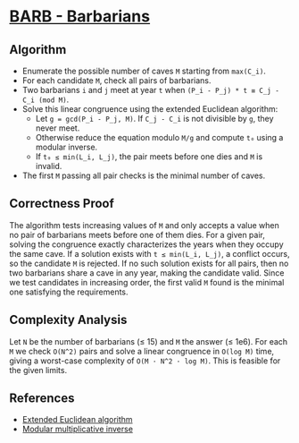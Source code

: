 # [BARB - Barbarians](https://www.spoj.com/problems/BARB/)

## Algorithm

- Enumerate the possible number of caves `M` starting from `max(C_i)`.
- For each candidate `M`, check all pairs of barbarians.
- Two barbarians `i` and `j` meet at year `t` when
  `(P_i - P_j) * t ≡ C_j - C_i (mod M)`.
- Solve this linear congruence using the extended Euclidean algorithm:
  - Let `g = gcd(P_i - P_j, M)`. If `C_j - C_i` is not divisible by `g`,
    they never meet.
  - Otherwise reduce the equation modulo `M/g` and compute `t₀` using a
    modular inverse.
  - If `t₀ ≤ min(L_i, L_j)`, the pair meets before one dies and `M` is invalid.
- The first `M` passing all pair checks is the minimal number of caves.

## Correctness Proof

The algorithm tests increasing values of `M` and only accepts a value when no
pair of barbarians meets before one of them dies. For a given pair, solving the
congruence exactly characterizes the years when they occupy the same cave. If a
  solution exists with `t ≤ min(L_i, L_j)`, a conflict occurs, so the candidate `M`
is rejected. If no such solution exists for all pairs, then no two barbarians
share a cave in any year, making the candidate valid. Since we test candidates
in increasing order, the first valid `M` found is the minimal one satisfying the
requirements.

## Complexity Analysis

Let `N` be the number of barbarians (≤ 15) and `M` the answer (≤ 1e6).
For each `M` we check `O(N^2)` pairs and solve a linear congruence in
`O(log M)` time, giving a worst-case complexity of `O(M · N^2 · log M)`.
This is feasible for the given limits.

## References

- [Extended Euclidean algorithm](https://en.wikipedia.org/wiki/Extended_Euclidean_algorithm)
- [Modular multiplicative inverse](https://en.wikipedia.org/wiki/Modular_multiplicative_inverse)
